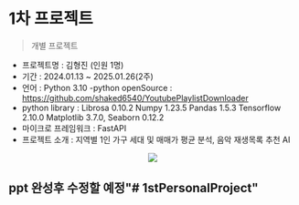 # 1차 프로젝트
> 개별 프로젝트

- 프로젝트명 : 김형진 (인원 1명)
- 기간 : 2024.01.13 ~ 2025.01.26(2주)
- 언어 : Python 3.10
-python openSource : https://github.com/shaked6540/YoutubePlaylistDownloader 
- python library : Librosa 0.10.2 Numpy 1.23.5 Pandas 1.5.3 Tensorflow 2.10.0 Matplotlib 3.7.0, Seaborn 0.12.2
- 마이크로 프레임워크 : FastAPI
- 프로젝트 소개 : 지역별 1인 가구 세대 및 매매가 평균 분석, 음악 재생목록 추천 AI

<div align=center>
  <img src="https://img.shields.io/badge/python-3776AB?style=flat-square&logo=python&logoColor=white">
</div>

## ppt 완성후 수정할 예정"# 1stPersonalProject" 
